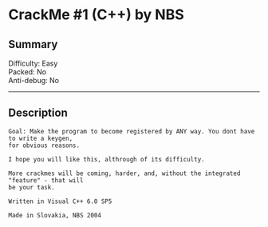 # CrackMe #1 (C++) by NBS

## Summary 
Difficulty: Easy  
Packed: No  
Anti-debug: No  

---

## Description

```
Goal: Make the program to become registered by ANY way. You dont have to write a keygen,
for obvious reasons.

I hope you will like this, althrough of its difficulty.

More crackmes will be coming, harder, and, without the integrated "feature" - that will
be your task.

Written in Visual C++ 6.0 SP5

Made in Slovakia, NBS 2004
```
